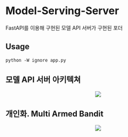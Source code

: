 # Model-Serving-Server
FastAPI를 이용해 구현된 모델 API 서버가 구현된 포더

## Usage
`python -W ignore app.py`

## 모델 API 서버 아키텍쳐
<p align="center"><img src="https://user-images.githubusercontent.com/65529313/173225453-386a041b-1edf-45ea-9da9-790bfab4d03d.png" /></p>

## 개인화. Multi Armed Bandit
<p align="center"><img src="https://user-images.githubusercontent.com/65529313/173226502-86592f2a-f5d8-4941-9728-6e3ede741f9f.png" /></p>
